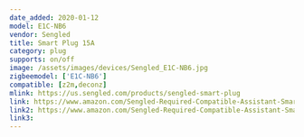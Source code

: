 ```yaml
---
date_added: 2020-01-12
model: E1C-NB6
vendor: Sengled
title: Smart Plug 15A
category: plug
supports: on/off
image: /assets/images/devices/Sengled_E1C-NB6.jpg
zigbeemodel: ['E1C-NB6']
compatible: [z2m,deconz]
mlink: https://us.sengled.com/products/sengled-smart-plug
link: https://www.amazon.com/Sengled-Required-Compatible-Assistant-SmartThings/dp/B07HKW8XF6
link2: https://www.amazon.com/Sengled-Required-Compatible-Assistant-SmartThings/dp/B07VWXV1RF
link3: 
---
```


